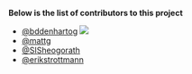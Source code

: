 **Below is the list of contributors to this project**
- [@bddenhartog](https://github.com/bddenhartog)  ![](https://avatars3.githubusercontent.com/u/3893293?v=3&s=88)
- [@mattg](https://github.com/mattgd)
- [@SISheogorath](https://github.com/SISheogorath)
- [@erikstrottmann](https://github.com/erikstrottmann)
